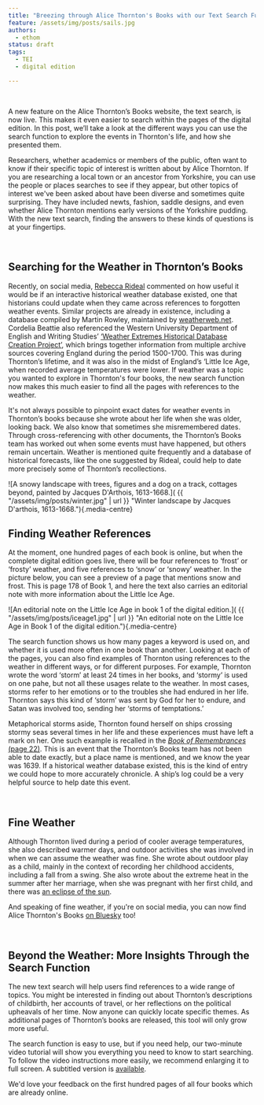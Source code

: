 ```yaml
---
title: "Breezing through Alice Thornton's Books with our Text Search Function"
feature: /assets/img/posts/sails.jpg
authors:
  - ethom
status: draft
tags:
  - TEI
  - digital edition

---
```


<p>&nbsp;</p>

A new feature on the Alice Thornton’s Books website, the text search, is now live. This makes it even easier to search within the pages of the digital edition. In this post, we’ll take a look at the different ways you can use the search function to explore the events in Thornton's life, and how she presented them. 

Researchers, whether academics or members of the public, often want to know if their specific topic of interest is written about by Alice Thornton. If you are researching a local town or an ancestor from Yorkshire, you can use the people or places searches to see if they appear, but other topics of interest we've been asked about have been diverse and sometimes quite surprising. They have included newts, fashion, saddle designs, and even whether Alice Thornton mentions early versions of the Yorkshire pudding. With the new text search, finding the answers to these kinds of questions is at your fingertips.

 
<p>&nbsp;</p>

## Searching for the Weather in Thornton’s Books

Recently, on social media, [Rebecca Rideal](https://rebeccarideal.co.uk) commented on how useful it would be if an interactive historical weather database existed, one that historians could update when they came across references to forgotten weather events. Similar projects are already in existence, including a database compiled by Martin Rowley, maintained by [weatherweb.net](https://premium.weatherweb.net/weather-in-history-11000bc-to-present/). Cordelia Beattie also referenced the Western University Department of English and Writing Studies’ [‘Weather Extremes Historical Database Creation Project’](https://weather-extremes-in-englands-little-ice-age-westernu.hub.arcgis.com/), which brings together information from multiple archive sources covering England during the period 1500-1700. This was during Thornton’s lifetime, and it was also in the midst of England’s ‘Little Ice Age, when recorded average temperatures were lower. If weather was a topic you wanted to explore in Thornton's four books, the new search function now makes this much easier to find all the pages with references to the weather.

It's not always possible to pinpoint exact dates for weather events in Thornton’s books because she wrote about her life when she was older, looking back. We also know that sometimes she misremembered dates. Through cross-referencing with other documents, the Thornton’s Books team has worked out when some events must have happened, but others remain uncertain. Weather is mentioned quite frequently and a database of historical forecasts, like the one suggested by Rideal, could help to date more precisely some of Thornton’s recollections. 

![A snowy landscape with trees, figures and a dog on a track, cottages beyond, painted by Jacques D'Arthois, 1613-1668.]( {{ "/assets/img/posts/winter.jpg" | url }} "Winter landscape by Jacques D'arthois, 1613-1668."){.media-centre}


## Finding Weather References 

At the moment, one hundred pages of each book is online, but when the complete digital edition goes live, there will be four references to ‘frost’ or ‘frosty’ weather, and five references to ‘snow’ or ‘snowy’ weather. In the picture below, you can see a preview of a page that mentions snow and frost. This is page 178 of Book 1, and here the text also carries an editorial note with more information about the Little Ice Age. 

![An editorial note on the Little Ice Age in book 1 of the digital edition.]( {{ "/assets/img/posts/iceage1.jpg" | url }} "An editorial note on the Little Ice Age in Book 1 of the digital edition."){.media-centre}

The search function shows us how many pages a keyword is used on, and whether it is used more often in one book than another. Looking at each of the pages, you can also find examples of Thornton using references to the weather in different ways, or for different purposes. For example, Thornton wrote the word ‘storm’ at least 24 times in her books, and ‘stormy’ is used on one pahe, but not all these usages relate to the weather. In most cases, storms refer to her emotions or to the troubles she had endured in her life. Thornton says this kind of ‘storm’ was sent by God for her to endure, and Satan was involved too, sending her ‘storms of temptations.’ 

Metaphorical storms aside, Thornton found herself on ships crossing stormy seas several times in her life and these experiences must have left a mark on her. One such example is recalled in the [*Book of Remembrances* (page 22)](https://thornton.kdl.kcl.ac.uk/edition/?p0.lo=p.22&p0.vi=modern). This is an event that the Thornton’s Books team has not been able to date exactly, but a place name is mentioned, and we know the year was 1639. If a historical weather database existed, this is the kind of entry we could hope to more accurately chronicle. A ship’s log could be a very helpful source to help date this event. 


<p>&nbsp;</p>

## Fine Weather

Although Thornton lived during a period of cooler average temperatures, she also described warmer days, and outdoor activities she was involved in when we can assume the weather was fine. She wrote about outdoor play as a child, mainly in the context of recording her childhood accidents, including a fall from a swing. She also wrote about the extreme heat in the summer after her marriage, when she was pregnant with her first child, and there was [an eclipse of the sun](https://thornton.kdl.kcl.ac.uk/posts/blog/2022-10-25-black-monday-solar-eclipse-1652/). 

And speaking of fine weather, if you're on social media, you can now find Alice Thornton's Books [on Bluesky](https://bsky.app/profile/thorntonsbooks.bsky.social) too!

<p>&nbsp;</p>

## Beyond the Weather: More Insights Through the Search Function

The new text search will help users find references to a wide range of topics. You might be interested in finding out about Thornton’s descriptions of childbirth, her accounts of travel, or her reflections on the political upheavals of her time. Now anyone can quickly locate specific themes. As additional pages of Thornton’s books are released, this tool will only grow more useful. 

The search function is easy to use, but if you need help, our two-minute video tutorial will show you everything you need to know to start searching. To follow the video instructions more easily, we recommend enlarging it to full screen. A subtitled version is [available](https://www.youtube.com/watch?v=lojt25wdczw). 

We'd love your feedback on the first hundred pages of all four books which are already online.

